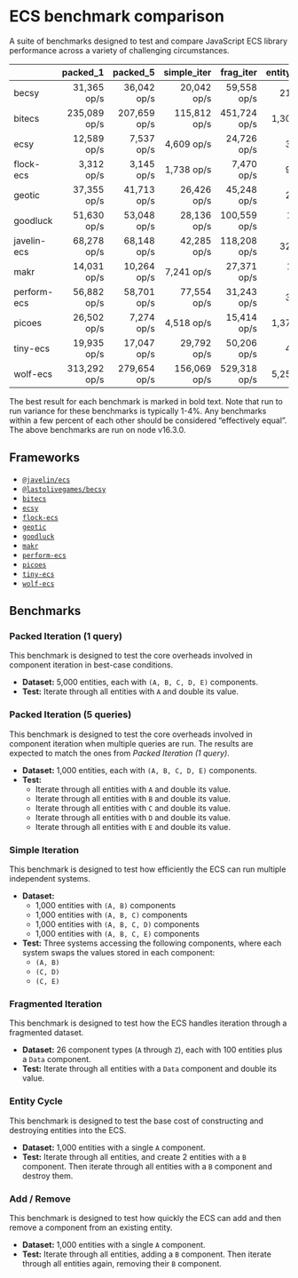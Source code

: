 # ECS benchmark comparison

A suite of benchmarks designed to test and compare JavaScript ECS library performance across a variety of challenging circumstances.

|             |     packed_1 |     packed_5 |  simple_iter |    frag_iter | entity_cycle |  add_remove |
| ----------- | -----------: | -----------: | -----------: | -----------: | -----------: | ----------: |
| becsy       |  31,365 op/s |  36,042 op/s |  20,042 op/s |  59,558 op/s |     218 op/s |  8,308 op/s |
| bitecs      | 235,089 op/s | 207,659 op/s | 115,812 op/s | 451,724 op/s |   1,302 op/s |  4,457 op/s |
| ecsy        |  12,589 op/s |   7,537 op/s |   4,609 op/s |  24,726 op/s |      35 op/s |    846 op/s |
| flock-ecs   |   3,312 op/s |   3,145 op/s |   1,738 op/s |   7,470 op/s |      94 op/s | 18,144 op/s |
| geotic      |  37,355 op/s |  41,713 op/s |  26,426 op/s |  45,248 op/s |      27 op/s |    822 op/s |
| goodluck    |  51,630 op/s |  53,048 op/s |  28,136 op/s | 100,559 op/s |  12,679 op/s | 89,410 op/s |
| javelin-ecs |  68,278 op/s |  68,148 op/s |  42,285 op/s | 118,208 op/s |     326 op/s |  3,479 op/s |
| makr        |  14,031 op/s |  10,264 op/s |   7,241 op/s |  27,371 op/s |  10,812 op/s | 27,231 op/s |
| perform-ecs |  56,882 op/s |  58,701 op/s |  77,554 op/s |  31,243 op/s |      35 op/s |    314 op/s |
| picoes      |  26,502 op/s |   7,274 op/s |   4,518 op/s |  15,414 op/s |   1,372 op/s |  4,061 op/s |
| tiny-ecs    |  19,935 op/s |  17,047 op/s |  29,792 op/s |  50,206 op/s |      45 op/s |  1,010 op/s |
| wolf-ecs    | 313,292 op/s | 279,654 op/s | 156,069 op/s | 529,318 op/s |   5,256 op/s | 23,150 op/s |

The best result for each benchmark is marked in bold text. Note that run to run variance for these benchmarks is typically 1-4%. Any benchmarks within a few percent of each other should be considered “effectively equal”. The above benchmarks are run on node v16.3.0.

## Frameworks

- [`@javelin/ecs`](https://github.com/3mcd/javelin)
- [`@lastolivegames/becsy`](https://github.com/lastolivegames/becsy)
- [`bitecs`](https://github.com/NateTheGreatt/bitecs)
- [`ecsy`](https://github.com/ecsyjs/ecsy)
- [`flock-ecs`](https://github.com/dannyfritz/flock-ecs)
- [`geotic`](https://github.com/ddmills/geotic)
- [`goodluck`](https://github.com/piesku/goodluck)
- [`makr`](https://github.com/makrjs/makr)
- [`perform-ecs`](https://github.com/fireveined/perform-ecs)
- [`picoes`](https://github.com/ayebear/picoes)
- [`tiny-ecs`](https://github.com/bvalosek/tiny-ecs)
- [`wolf-ecs`](https://github.com/EnderShadow8/wolf-ecs)

## Benchmarks

### Packed Iteration (1 query)

This benchmark is designed to test the core overheads involved in component iteration in best-case conditions.

- **Dataset:** 5,000 entities, each with `(A, B, C, D, E)` components.
- **Test:** Iterate through all entities with `A` and double its value.

### Packed Iteration (5 queries)

This benchmark is designed to test the core overheads involved in component iteration when multiple queries are run. The results are expected to match the ones from _Packed Iteration (1 query)_.

- **Dataset:** 1,000 entities, each with `(A, B, C, D, E)` components.
- **Test:**
  - Iterate through all entities with `A` and double its value.
  - Iterate through all entities with `B` and double its value.
  - Iterate through all entities with `C` and double its value.
  - Iterate through all entities with `D` and double its value.
  - Iterate through all entities with `E` and double its value.

### Simple Iteration

This benchmark is designed to test how efficiently the ECS can run multiple independent systems.

- **Dataset:**
  - 1,000 entities with `(A, B)` components
  - 1,000 entities with `(A, B, C)` components
  - 1,000 entities with `(A, B, C, D)` components
  - 1,000 entities with `(A, B, C, E)` components
- **Test:** Three systems accessing the following components, where each system swaps the values stored in each component:
  - `(A, B)`
  - `(C, D)`
  - `(C, E)`

### Fragmented Iteration

This benchmark is designed to test how the ECS handles iteration through a fragmented dataset.

- **Dataset:** 26 component types (`A` through `Z`), each with 100 entities plus a `Data` component.
- **Test:** Iterate through all entities with a `Data` component and double its value.

### Entity Cycle

This benchmark is designed to test the base cost of constructing and destroying entities into the ECS.

- **Dataset:** 1,000 entities with a single `A` component.
- **Test:** Iterate through all entities, and create 2 entities with a `B` component. Then iterate through all entities with a `B` component and destroy them.

### Add / Remove

This benchmark is designed to test how quickly the ECS can add and then remove a component from an existing entity.

- **Dataset:** 1,000 entities with a single `A` component.
- **Test:** Iterate through all entities, adding a `B` component. Then iterate through all entities again, removing their `B` component.

